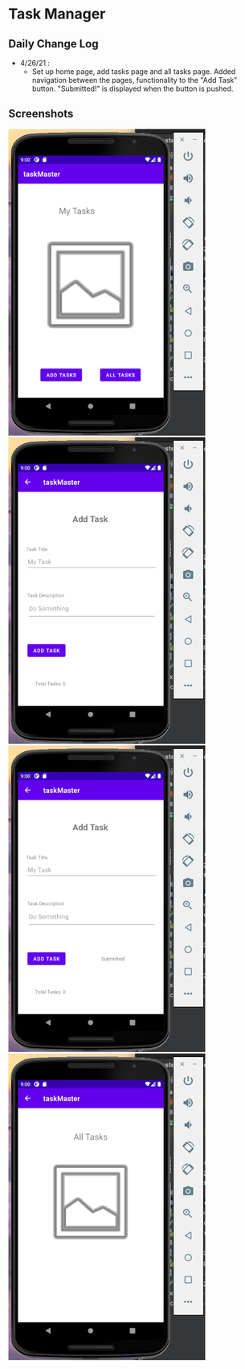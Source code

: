 # Task Manager


## Daily Change Log

- 4/26/21 :
    - Set up home page, add tasks page and all tasks page. Added navigation between the pages, functionality to the "Add Task" button.
    "Submitted!" is displayed when the button is pushed.


## Screenshots

![homepage](screenshots/HomePage.png)
![AddTaskPage](screenshots/AddTaskPage.png)
![SubmittedTextView](screenshots/SubmittedTextView.png)
![AllTasksPage](screenshots/AllTasksPage.png)
